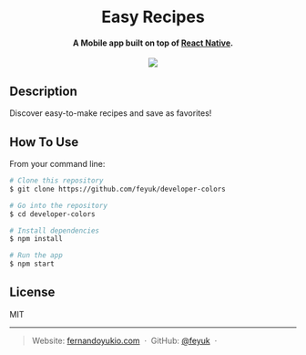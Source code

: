 <h1 align="center">
  <br>
  Easy Recipes
</h1>
<h4 align="center">A  Mobile app built on top of <a href="https://reactnative.dev/" target="_blank">React Native</a>.</h4>

<p align="center">
  <img src="[[https://res.cloudinary.com/institutotrader/image/upload/v1665669792/0.%20Fernando.com/project-2.webp]" />
</p>

## Description

Discover easy-to-make recipes and save as favorites!

## How To Use

From your command line:
```bash
# Clone this repository
$ git clone https://github.com/feyuk/developer-colors

# Go into the repository
$ cd developer-colors

# Install dependencies
$ npm install

# Run the app
$ npm start
```
## License

MIT

---

> Website: [fernandoyukio.com](https://fernandoyukio.com) &nbsp;&middot;&nbsp;
> GitHub: [@feyuk](https://github.com/feyuk) &nbsp;&middot;&nbsp;

